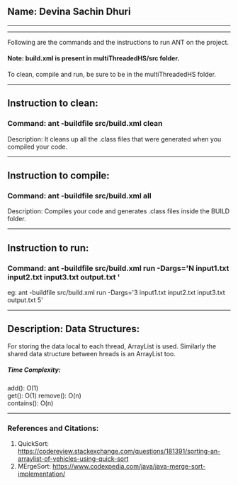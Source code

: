 
## Name: Devina Sachin Dhuri

-----------------------------------------------------------------------
-----------------------------------------------------------------------
Following are the commands and the instructions to run ANT on the project.
#### Note: build.xml is present in multiThreadedHS/src folder.
To clean, compile and run, be sure to be in the multiThreadedHS folder.

-----------------------------------------------------------------------
## Instruction to clean:

### Command: ant -buildfile src/build.xml clean

Description: It cleans up all the .class files that were generated when you
compiled your code.

-----------------------------------------------------------------------
## Instruction to compile:

### Command: ant -buildfile src/build.xml all

Description: Compiles your code and generates .class files inside the BUILD folder.

-----------------------------------------------------------------------
## Instruction to run:

### Command:  ant -buildfile src/build.xml run -Dargs='N input1.txt input2.txt input3.txt output.txt <debugValue>'

eg: ant -buildfile src/build.xml run -Dargs='3 input1.txt input2.txt input3.txt output.txt 5'


-----------------------------------------------------------------------
## Description: Data Structures:
For storing the data local to each thread, ArrayList is used.
Similarly the shared data structure between hreads is an ArrayList too.

##### Time Complexity:
add(): O(1)  
get(): O(1)
remove(): O(n)   
contains(): O(n)  

-----------------------------------------------------------------------

### References and Citations:
1. QuickSort:
https://codereview.stackexchange.com/questions/181391/sorting-an-arraylist-of-vehicles-using-quick-sort
2. MErgeSort:
https://www.codexpedia.com/java/java-merge-sort-implementation/
